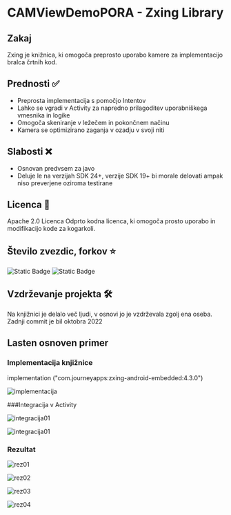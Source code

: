 # CAMViewDemoPORA - Zxing Library

## Zakaj
Zxing je knižnica, ki omogoča preprosto uporabo kamere za implementacijo bralca črtnih kod.

## Prednosti ✅
- Preprosta implementacija s pomočjo Intentov
- Lahko se vgradi v Activity za napredno prilagoditev uporabniškega vmesnika in logike
- Omogoča skeniranje v ležečem in pokončnem načinu
- Kamera se optimizirano zaganja v ozadju v svoji niti 


## Slabosti ❌
- Osnovan predvsem za javo
- Deluje le na verzijah SDK 24+, verzije SDK 19+ bi morale delovati ampak niso preverjene oziroma testirane

## Licenca 📄
Apache 2.0 Licenca
Odprto kodna licenca, ki omogoča prosto uporabo in modifikacijo kode za kogarkoli.

## Število zvezdic, forkov ⭐

![Static Badge](https://img.shields.io/badge/Stars-5800-blue)
![Static Badge](https://img.shields.io/badge/Forks-1300-blue)

## Vzdrževanje projekta 🛠️
Na knjižnici je delalo več ljudi, v osnovi jo je vzdrževala zgolj ena oseba.
Zadnji commit je bil oktobra 2022

## Lasten osnoven primer
### Implementacija knjižnice

implementation ("com.journeyapps:zxing-android-embedded:4.3.0")

![implementacija](/assets/implemetacija.png)

###Integracija v Activity

![integracija01](/assets/preprostaIntegracija01.png)

![integracija01](/assets/preprostaIntegracija02.png)

### Rezultat

![rez01](/assets/rezultat01.jpg)

![rez02](/assets/rezultat02.jpg)

![rez03](/assets/rezultat03.jpg)

![rez04](/assets/rezultat04.jpg)






